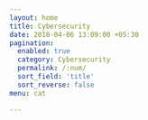 ```yaml
---
layout: home
title: Cybersecurity
date: 2018-04-06 13:09:00 +05:30
pagination: 
  enabled: true
  category: Cybersecurity
  permalink: /:num/
  sort_field: 'title'
  sort_reverse: false
menu: cat

---
```


